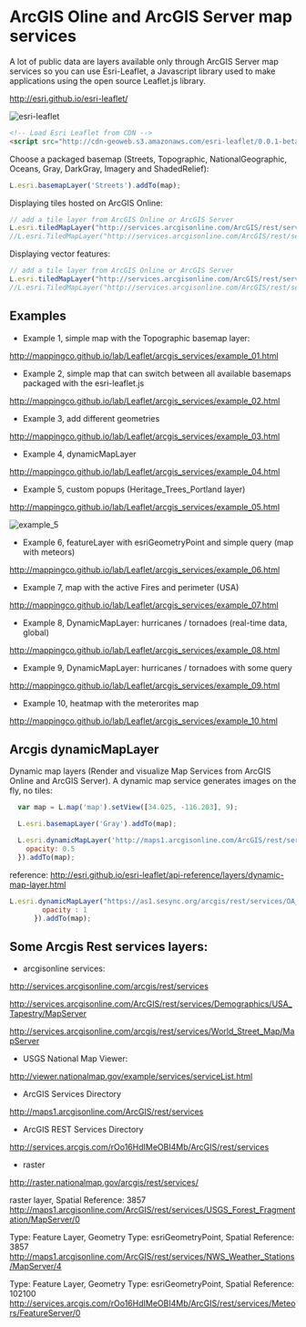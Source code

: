 ArcGIS Oline and ArcGIS Server map services
===========================================
 
A lot of public data are layers available only through ArcGIS Server map services so you can use Esri-Leaflet, a Javascript library used to make applications using the open source Leaflet.js library.

http://esri.github.io/esri-leaflet/

![esri-leaflet](http://mappingco.github.io/lab/Leaflet/arcgis_services/img/esri-leaflet.png)

```html
<!-- Load Esri Leaflet from CDN -->
<script src="http://cdn-geoweb.s3.amazonaws.com/esri-leaflet/0.0.1-beta.5/esri-leaflet.js"></script>
```

Choose a packaged basemap (Streets, Topographic, NationalGeographic, Oceans, Gray, DarkGray, Imagery and ShadedRelief):

```javascript
L.esri.basemapLayer('Streets').addTo(map);
```

Displaying tiles hosted on ArcGIS Online:

```javascript
// add a tile layer from ArcGIS Online or ArcGIS Server
L.esri.tiledMapLayer("http://services.arcgisonline.com/ArcGIS/rest/services/USA_Topo_Maps/MapServer", {}).addTo(map);
//L.esri.TiledMapLayer("http://services.arcgisonline.com/ArcGIS/rest/services/Specialty/World_Navigation_Charts/MapServer").addTo(map);
```

Displaying vector features:

```javascript
// add a tile layer from ArcGIS Online or ArcGIS Server
L.esri.tiledMapLayer("http://services.arcgisonline.com/ArcGIS/rest/services/USA_Topo_Maps/MapServer", {}).addTo(map);
//L.esri.TiledMapLayer("http://services.arcgisonline.com/ArcGIS/rest/services/Specialty/World_Navigation_Charts/MapServer").addTo(map);
```

Examples
--------

* Example 1, simple map with the Topographic basemap layer:

http://mappingco.github.io/lab/Leaflet/arcgis_services/example_01.html

* Example 2, simple map that can switch between all available basemaps packaged with the esri-leaflet.js

http://mappingco.github.io/lab/Leaflet/arcgis_services/example_02.html

* Example 3, add different geometries

http://mappingco.github.io/lab/Leaflet/arcgis_services/example_03.html

* Example 4, dynamicMapLayer

http://mappingco.github.io/lab/Leaflet/arcgis_services/example_04.html

* Example 5, custom popups (Heritage_Trees_Portland layer)

http://mappingco.github.io/lab/Leaflet/arcgis_services/example_05.html

![example_5](http://mappingco.github.io/lab/Leaflet/arcgis_services/img/example5.png)

* Example 6, featureLayer with esriGeometryPoint and simple query (map with meteors)

http://mappingco.github.io/lab/Leaflet/arcgis_services/example_06.html

* Example 7, map with the active Fires and perimeter (USA)

http://mappingco.github.io/lab/Leaflet/arcgis_services/example_07.html

* Example 8, DynamicMapLayer: hurricanes / tornadoes (real-time data, global)

http://mappingco.github.io/lab/Leaflet/arcgis_services/example_08.html

* Example 9, DynamicMapLayer: hurricanes / tornadoes with some query

http://mappingco.github.io/lab/Leaflet/arcgis_services/example_09.html

* Example 10, heatmap with the meterorites map

http://mappingco.github.io/lab/Leaflet/arcgis_services/example_10.html

Arcgis dynamicMapLayer
----------------------

Dynamic map layers (Render and visualize Map Services from ArcGIS Online and ArcGIS Server). A dynamic map service generates images on the fly, no tiles:

```javascript
  var map = L.map('map').setView([34.025, -116.203], 9);

  L.esri.basemapLayer('Gray').addTo(map);

  L.esri.dynamicMapLayer('http://maps1.arcgisonline.com/ArcGIS/rest/services/USA_Federal_Lands/MapServer', {
    opacity: 0.5
  }).addTo(map);
```

reference: http://esri.github.io/esri-leaflet/api-reference/layers/dynamic-map-layer.html


```javascript
L.esri.dynamicMapLayer("https://as1.sesync.org/arcgis/rest/services/OA_Vulnerability/Global_Annual_Chlorophyll_A_2002/MapServer/", {
        opacity : 1
      }).addTo(map);
```

Some Arcgis Rest services layers:
---------------------------------

* arcgisonline services:

http://services.arcgisonline.com/arcgis/rest/services

http://services.arcgisonline.com/ArcGIS/rest/services/Demographics/USA_Tapestry/MapServer

http://services.arcgisonline.com/arcgis/rest/services/World_Street_Map/MapServer

* USGS National Map Viewer:

http://viewer.nationalmap.gov/example/services/serviceList.html

* ArcGIS Services Directory

http://maps1.arcgisonline.com/ArcGIS/rest/services


* ArcGIS REST Services Directory

http://services.arcgis.com/rOo16HdIMeOBI4Mb/ArcGIS/rest/services

* raster

http://raster.nationalmap.gov/arcgis/rest/services/


raster layer, Spatial Reference: 3857
http://maps1.arcgisonline.com/ArcGIS/rest/services/USGS_Forest_Fragmentation/MapServer/0


Type: Feature Layer, Geometry Type: esriGeometryPoint, Spatial Reference: 3857
http://maps1.arcgisonline.com/ArcGIS/rest/services/NWS_Weather_Stations/MapServer/4

Type: Feature Layer, Geometry Type: esriGeometryPoint, Spatial Reference: 102100
http://services.arcgis.com/rOo16HdIMeOBI4Mb/ArcGIS/rest/services/Meteors/FeatureServer/0

